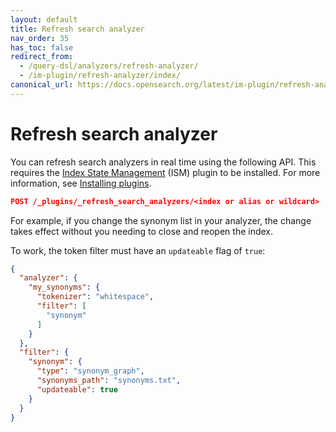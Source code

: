 ```yaml
---
layout: default
title: Refresh search analyzer
nav_order: 35
has_toc: false
redirect_from: 
  - /query-dsl/analyzers/refresh-analyzer/
  - /im-plugin/refresh-analyzer/index/
canonical_url: https://docs.opensearch.org/latest/im-plugin/refresh-analyzer/
---
```


# Refresh search analyzer

You can refresh search analyzers in real time using the following API. This requires the [Index State Management]({{site.url}}{{site.baseurl}}/im-plugin/ism/index/) (ISM) plugin to be installed. For more information, see [Installing plugins]({{site.url}}{{site.baseurl}}/install-and-configure/plugins/).

```json
POST /_plugins/_refresh_search_analyzers/<index or alias or wildcard>
```
For example, if you change the synonym list in your analyzer, the change takes effect without you needing to close and reopen the index.

To work, the token filter must have an `updateable` flag of `true`:

```json
{
  "analyzer": {
    "my_synonyms": {
      "tokenizer": "whitespace",
      "filter": [
        "synonym"
      ]
    }
  },
  "filter": {
    "synonym": {
      "type": "synonym_graph",
      "synonyms_path": "synonyms.txt",
      "updateable": true
    }
  }
}
```
